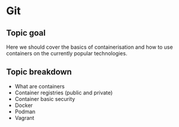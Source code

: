 # Git

## Topic goal

Here we should cover the basics of containerisation and how to use containers on the currently popular technologies.

## Topic breakdown

* What are containers
* Container registries (public and private)
* Container basic security
* Docker
* Podman
* Vagrant

